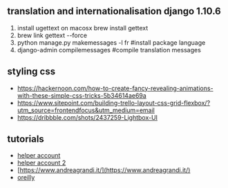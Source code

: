 ## translation and internationalisation django 1.10.6
1. install ugettext on macosx brew install gettext
2. brew link gettext --force
3. python manage.py makemessages -l fr #install package language
4. django-admin compilemessages #compile translation messages

## styling css
* https://hackernoon.com/how-to-create-fancy-revealing-animations-with-these-simple-css-tricks-5b34614ae69a
* https://www.sitepoint.com/building-trello-layout-css-grid-flexbox/?utm_source=frontendfocus&utm_medium=email
* https://dribbble.com/shots/2437259-Lightbox-UI

## tutorials
* [helper account](https://thinkster.io/django-angularjs-tutorial)
* [helper account 2](http://blog.kevinastone.com/getting-started-with-django-rest-framework-and-angularjs.html)
* [https://www.andreagrandi.it/](https://www.andreagrandi.it/)
* [oreilly](https://www.safaribooksonline.com/library/view/lightweight-django/9781491946275/ch04.html)
